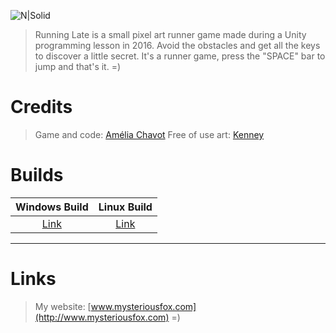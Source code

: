 ![N|Solid](http://www.mysteriousfox.com/wp-content/uploads/2017/01/splash.png)
> Running Late is a small pixel art runner game made during a Unity programming lesson in 2016.
Avoid the obstacles and get all the keys to discover a little secret.
It's a runner game, press the "SPACE" bar to jump and that's it. =)

# Credits
> Game and code: [Amélia Chavot](http://www.mysteriousfox.com "http://www.mysteriousfox.com") 
Free of use art: [Kenney](http://kenney.nl "http://kenney.nl") 

# Builds
| Windows Build  | Linux Build |
| :------------: | :---------: |
| [Link](http://www.mysteriousfox.com/wp-content/uploads/2017/01/Running-Late-v1.1-Windows.zip "Build on my website")  | [Link](http://www.mysteriousfox.com/wp-content/uploads/2017/01/Running-Late-v1.1-Linux.zip "Build on my website")  |

---
# Links
> My website: [www.mysteriousfox.com](http://www.mysteriousfox.com)  =)  


